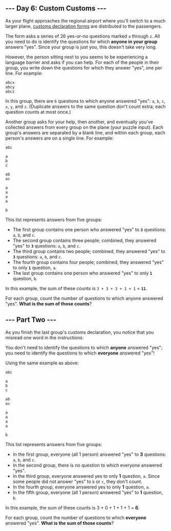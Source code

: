 ## --- Day 6: Custom Customs ---

As your flight approaches the regional airport where you'll switch to a much
larger plane, [customs declaration forms](https://en.wikipedia.org/wiki/Customs_declaration)
are distributed to the passengers.

The form asks a series of 26 yes-or-no questions marked `a` through `z`. All you
need to do is identify the questions for which **anyone in your group** answers
"yes". Since your group is just you, this doesn't take very long.

However, the person sitting next to you seems to be experiencing a language
barrier and asks if you can help. For each of the people in their group, you
write down the questions for which they answer "yes", one per line. For
example:

    abcx
    abcy
    abcz

In this group, there are `6` questions to which anyone answered "yes": `a`, `b`, `c`,
`x`, `y`, and `z`. (Duplicate answers to the same question don't count extra; each
question counts at most once.)

Another group asks for your help, then another, and eventually you've collected
answers from every group on the plane (your puzzle input). Each group's answers
are separated by a blank line, and within each group, each person's answers are
on a single line. For example:

    abc

    a
    b
    c

    ab
    ac

    a
    a
    a
    a

    b

This list represents answers from five groups:

- The first group contains one person who answered "yes" to **`3`** questions:
  `a`, `b`, and `c`.
- The second group contains three people; combined, they answered "yes" to
  **`3`** questions: `a`, `b`, and `c`.
- The third group contains two people; combined, they answered "yes" to **`3`**
  questions: `a`, `b`, and `c`.
- The fourth group contains four people; combined, they answered "yes" to only
  **`1`** question, `a`.
- The last group contains one person who answered "yes" to only **`1`**
  question, `b`.

In this example, the sum of these counts is `3 + 3 + 3 + 1 + 1` = **`11`**.

For each group, count the number of questions to which anyone answered "yes".
**What is the sum of those counts**?


## --- Part Two ---

As you finish the last group's customs declaration, you notice that you misread
one word in the instructions:

You don't need to identify the questions to which **anyone** answered "yes"; you
need to identify the questions to which **everyone** answered "yes"!

Using the same example as above:

    abc

    a
    b
    c

    ab
    ac

    a
    a
    a
    a

    b

This list represents answers from five groups:

- In the first group, everyone (all 1 person) answered "yes" to **3**
  questions: `a`, `b`, and `c`.
- In the second group, there is no question to which everyone answered "yes".
- In the third group, everyone answered yes to only **1** question, `a`. Since
  some people did not answer "yes" to `b` or `c`, they don't count.
- In the fourth group, everyone answered yes to only **1** question, `a`.
- In the fifth group, everyone (all 1 person) answered "yes" to **1** question,
  `b`.

In this example, the sum of these counts is 3 + 0 + 1 + 1 + 1 = **6**.

For each group, count the number of questions to which **everyone** answered
"yes". **What is the sum of those counts**?